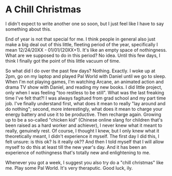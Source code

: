 # A Chill Christmas

I didn't expect to write another one so soon, but I just feel like I have to say something about this. 

End of year is not that special for me. I think people in general also just make a big deal out of this little, fleeting period of the year, specifically I mean 12/24/20XX - 01/01/(20XX+1). It's like an empty space of nothingness. What are we supposed to do in this period? No idea. Until this few days, I think I finally got the point of this little vacuum of time. 

So what did I do over the past few days? Nothing. Exactly. I woke up at 2pm, go on my laptop and played Pal World with Daniel until we go to sleep. When I'm not playing games, I'm watching Arcane, an animated action and drama TV show with Daniel, and reading my new books. I did little project, only when I was feeling "too restless to be still". What was the last freaking time I've felt that?! I was always fagitued from grad school and my part time job. I've finally understand first, what does it mean to really "lay around and do nothing"; second, more interestingly, what does it mean to charge your energy battery and use it to be productive. Then recharge again. Growing up to be a so-called "chicken kid" (Chinese online slang for children that's been raised as a hard worker and achiever), I never knew what it meant to really, genuinely rest. Of course, I thought I knew, but I only knew what it theoretically meant, I didn't experience it myself. The first day I did this, I felt unsure: is this ok? Is it really ok?? And then I told myself that I will allow myself to do this at least till the new year's day. And it has been an experience of nothingness that's totally new and enlightening to me. 

Whenever you got a week, I suggest you also try do a "chill christmas" like me. Play some Pal World. It's very theraputic. Good luck, ily. 